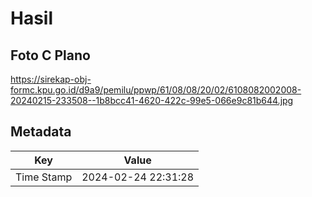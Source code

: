 # Hasil

## Foto C Plano

https://sirekap-obj-formc.kpu.go.id/d9a9/pemilu/ppwp/61/08/08/20/02/6108082002008-20240215-233508--1b8bcc41-4620-422c-99e5-066e9c81b644.jpg


## Metadata

| Key        | Value               |
| ---------- | ------------------- |
| Time Stamp | 2024-02-24 22:31:28 |



